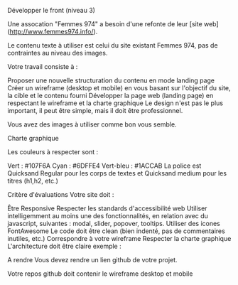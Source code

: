 Développer le front (niveau 3)

Une assocation "Femmes 974" a besoin d'une refonte de leur [site web] (http://www.femmes974.info/).

Le contenu texte à utiliser est celui du site existant Femmes 974, pas de contraintes au niveau des images.

Votre travail consiste à :

Proposer une nouvelle structuration du contenu en mode landing page
Créer un wireframe (desktop et mobile) en vous basant sur l'objectif du site, la cible et le contenu fourni
Développer la page web (landing page) en respectant le wireframe et la charte graphique
Le design n'est pas le plus important, il peut être simple, mais il doit être professionnel.

Vous avez des images à utiliser comme bon vous semble.

Charte graphique

Les couleurs à respecter sont :

Vert : #107F6A
Cyan : #6DFFE4
Vert-bleu : #1ACCAB
La police est Quicksand Regular pour les corps de textes et Quicksand medium pour les titres (h1,h2, etc.)

Critère d'évaluations
Votre site doit :

Être Responsive
Respecter les standards d'accessibilité web
Utiliser intelligemment au moins une des fonctionnalités, en relation avec du javascript, suivantes : modal, slider, popover, tooltips.
Utiliser des icones FontAwesome
Le code doit être clean (bien indenté, pas de commentaires inutiles, etc.)
Correspondre à votre wireframe
Respecter la charte graphique
L'architecture doit être claire exemple :

A rendre
Vous devez rendre un lien github de votre projet.

Votre repos github doit contenir le wireframe desktop et mobile